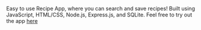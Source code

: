 Easy to use Recipe App, where you can search and save recipes! Built using JavaScript, HTML/CSS, Node.js, Express.js, and SQLite.
Feel free to try out the app [here](https://recipeapp-g8h2.onrender.com/)

